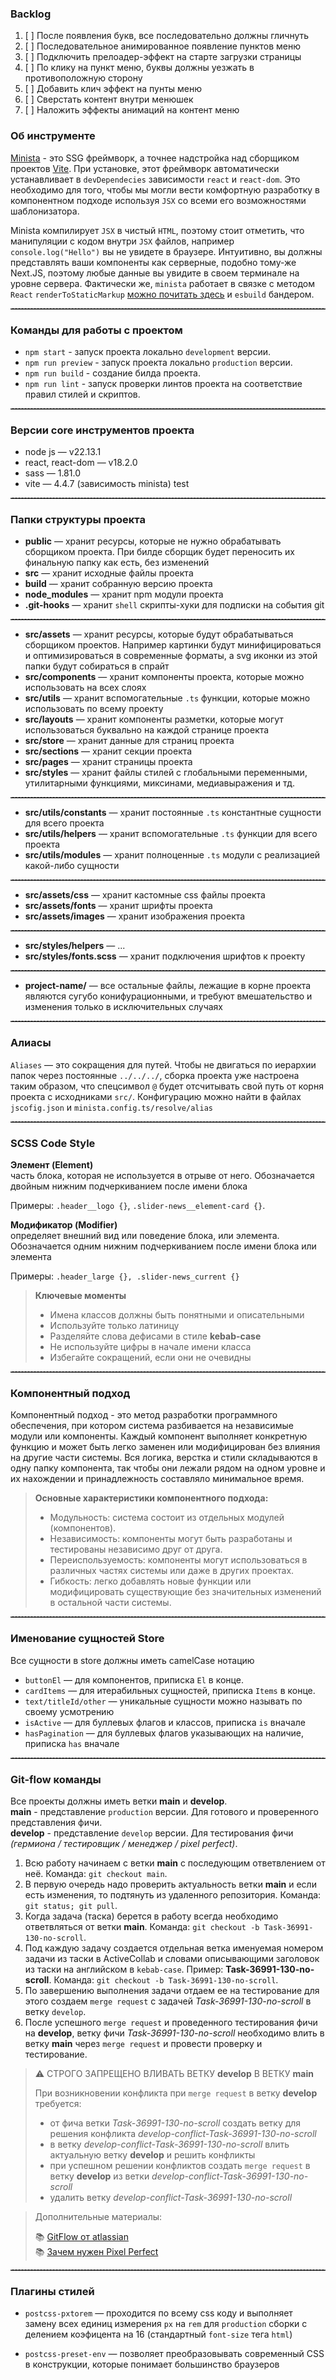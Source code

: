 ### Backlog

1. [ ] После появления букв, все последовательно должны гличнуть
2. [ ] Последовательное анимированное появление пунктов меню
3. [ ] Подключить прелоадер-эффект на старте загрузки страницы
4. [ ] По клику на пункт меню, буквы должны уезжать в противоположную сторону
5. [ ] Добавить клич эффект на пунты меню
6. [ ] Сверстать контент внутри менюшек
7. [ ] Наложить эффекты анимаций на контент меню

### Об инструменте

[Minista](https://minista.qranoko.jp/) - это SSG фреймворк, а точнее надстройка над сборщиком проектов [Vite](https://vite.dev/ "документация Vite").
При установке, этот фреймворк автоматически устанавливает в `devDependecies` зависимости `react` и `react-dom`.
Это необходимо для того, чтобы мы могли вести комфортную разработку в компонентном подходе используя `JSX` со всеми его возможностями шаблонизатора.

Minista компилирует `JSX` в чистый `HTML`, поэтому стоит отметить, что манипуляции с кодом внутри `JSX` файлов, например `console.log("Hello")` вы не увидете в браузере. Интуитивно, вы должны представлять ваши компоненты как серверные, подобно тому-же Next.JS, поэтому любые данные вы увидите в своем терминале на уровне сервера.
Фактически же, `minista` работает в связке с методом `React` `renderToStaticMarkup` [можно почитать здесь](https://reactdev.ru/reference/react-dom/server/renderToStaticMarkup/) и `esbuild` бандером.

<hr style="border-top: 1px dashed gray" />

### Команды для работы с проектом

- `npm start` - запуск проекта локально `development` версии.
- `npm run preview` - запуск проекта локально `production` версии.
- `npm run build` - создание билда проекта.
- `npm run lint` - запуск проверки линтов проекта на соответствие правил стилей и скриптов.

<hr style="border-top: 1px dashed gray" />

### Версии core инструментов проекта

- node js — v22.13.1
- react, react-dom — v18.2.0
- sass — 1.81.0
- vite — 4.4.7 (зависимость minista)
test

<hr style="border-top: 1px dashed gray" />

### Папки структуры проекта

- **public** — хранит ресурсы, которые не нужно обрабатывать сборщиком проекта. При билде сборщик будет переносить их финальную папку как есть, без изменений
- **src** — хранит исходные файлы проекта
- **build** — хранит собранную версию проекта
- **node_modules** — хранит npm модули проекта
- **.git-hooks** — хранит `shell` скрипты-хуки для подписки на события git

<hr style="border-top: 1px dashed gray" />

- **src/assets** — хранит ресурсы, которые будут обрабатываться сборщиком проектов. Например картинки будут минифицироваться и оптимизироваться в современные форматы, а svg иконки из этой папки будут собираться в спрайт
- **src/components** — хранит компоненты проекта, которые можно использовать на всех слоях
- **src/utils** — хранит вспомогательные `.ts` функции, которые можно использовать по всему проекту
- **src/layouts**  — хранит компоненты разметки, которые могут использоваться буквально на каждой странице проекта
- **src/store** — хранит данные для страниц проекта
- **src/sections** — хранит секции проекта
- **src/pages** — хранит страницы проекта
- **src/styles** — хранит файлы стилей с глобальными переменными, утилитарными функциями, миксинами, медиавыражения и тд.

<hr style="border-top: 1px dashed gray" />

- **src/utils/constants** — хранит постоянные `.ts` константные сущности для всего проекта
- **src/utils/helpers** — хранит вспомогательные `.ts` функции для всего проекта
- **src/utils/modules** — хранит полноценные `.ts` модули с реализацией какой-либо сущности

<hr style="border-top: 1px dashed gray" />

- **src/assets/css** — хранит кастомные css файлы проекта
- **src/assets/fonts** — хранит шрифты проекта
- **src/assets/images** — хранит изображения проекта

<hr style="border-top: 1px dashed gray" />

- **src/styles/helpers** — ...
- **src/styles/fonts.scss** — хранит подключения шрифтов к проекту

<hr style="border-top: 1px dashed gray" />

- **project-name/** — все остальные файлы, лежащие в корне проекта являются сугубо конифурационными, и требуют вмешательство и изменения
  только в исключительных случаях

<hr style="border-top: 1px dashed gray" />

### Алиасы

`Aliases` — это сокращения для путей. Чтобы не двигаться по иерархии папок через постоянные `../../../`, сборка проекта уже настроена таким образом,
что спецсимвол `@` будет отсчитывать свой путь от корня проекта с исходниками `src/`. Конфигурацию можно найти в файлах `jscofig.json` и `minista.config.ts/resolve/alias`

<hr style="border-top: 1px dashed gray" />

### SCSS Code Style

**Элемент (Element)**\
часть блока, которая не используется в отрыве от него. Обозначается двойным нижним подчеркиванием после имени блока

Примеры: `.header__logo {}`, `.slider-news__element-card {}`.

**Модификатор (Modifier)**\
определяет внешний вид или поведение блока, или элемента. Обозначается одним нижним подчеркиванием после имени блока или элемента

Примеры: `.header_large {}, .slider-news_current {}`

> **Ключевые моменты**
> - Имена классов должны быть понятными и описательными
> - Используйте только латиницу
> - Разделяйте слова дефисами в стиле **kebab-case**
> - Не используйте цифры в начале имени класса
> - Избегайте сокращений, если они не очевидны

<hr style="border-top: 1px dashed gray" />

### Компонентный подход

Компонентный подход - это метод разработки программного обеспечения, при котором система разбивается на независимые модули или компоненты. Каждый компонент выполняет конкретную функцию и может быть легко заменен или модифицирован без влияния на другие части системы. Вся логика, верстка и стили складываются в одну папку компонента, так чтобы они лежали рядом на одном уровне и их нахождении и принадлежность составляло минимальное время.

> **Основные характеристики компонентного подхода:**
> - Модульность: система состоит из отдельных модулей (компонентов).
> - Независимость: компоненты могут быть разработаны и тестированы независимо друг от друга.
> - Переиспользуемость: компоненты могут использоваться в различных частях системы или даже в других проектах.
> - Гибкость: легко добавлять новые функции или модифицировать существующие без значительных изменений в остальной части системы.

<hr style="border-top: 1px dashed gray" />

### Именование сущностей Store

Все сущности в store должны иметь camelCase нотацию 

- `buttonEl` — для компонентов, приписка `El` в конце.
- `cardItems` — для итерабильных сущностей, приписка `Items` в конце.
- `text/titleId/other` — уникальные сущности можно называть по своему усмотрению
- `isActive` — для буллевых флагов и классов, приписка `is` вначале
- `hasPagination` — для буллевых флагов указывающих на наличие, приписка `has` вначале

<hr style="border-top: 1px dashed gray" />

### Git-flow команды

Все проекты должны иметь ветки **main** и **develop**.\
**main** - представление `production` версии. Для готового и проверенного представления фичи.\
**develop** - представление `develop` версии. Для тестирования фичи _(гермиона / тестировщик / менеджер / pixel perfect)_.

1. Всю работу начинаем с ветки **main** с последующим ответвлением от неё. Команда: `git checkout main`.
2. В первую очередь надо проверить актуальность ветки **main** и если есть изменения, то подтянуть из удаленного репозитория. Команда: `git status; git pull`.
3. Когда задача (таска) берется в работу всегда необходимо ответвляться от ветки **main**. Команда: `git checkout -b Task-36991-130-no-scroll`.
4. Под каждую задачу создается отдельная ветка именуемая номером задачи из таски в ActiveCollab и словами описывающими заголовок из таски на английском в `kebab-case`. Пример: **Task-36991-130-no-scroll**. Команда:  `git checkout -b Task-36991-130-no-scroll`.
5. По завершению выполнения задачи отдаем ее на тестирование для этого создаем `merge request` с задачей _Task-36991-130-no-scroll_ в ветку `develop`.
6. После успешного `merge request` и проведенного тестирования фичи на **develop**, ветку фичи _Task-36991-130-no-scroll_ необходимо влить в ветку **main** через `merge request` и провести проверку и тестирование.

> ⚠ СТРОГО ЗАПРЕЩЕНО ВЛИВАТЬ ВЕТКУ **develop** В ВЕТКУ **main**
>
> При возникновении конфликта при `merge request` в ветку **develop** требуется:
> - от фича ветки _Task-36991-130-no-scroll_ создать ветку для решения конфликта _develop-conflict-Task-36991-130-no-scroll_
> - в ветку _develop-conflict-Task-36991-130-no-scroll_ влить актуальную ветку **develop** и решить конфликты
> - при успешном решении конфликтов создать `merge request` в ветку **develop** из ветки _develop-conflict-Task-36991-130-no-scroll_
> - удалить ветку _develop-conflict-Task-36991-130-no-scroll_

> Дополнительные материалы:
>
> 📚 [GitFlow от atlassian](https://www.atlassian.com/ru/git/tutorials/comparing-workflows/gitflow-workflow "статья о Git-flow")\
> 📚 [Зачем нужен Pixel Perfect](https://htmlacademy.ru/blog/css/pixel-perfect "статья о Pixel Perfect")

<hr style="border-top: 1px dashed gray" />

### Плагины  стилей

- `postcss-pxtorem` — проходится по всему css коду и выполняет замену всех единиц измерения `px` на `rem` для `production` сборки с делением коэфицента на 16 (стандартный `font-size` тега `html`)

- `postcss-preset-env` — позволяет преобразовывать современный CSS в конструкции, которые понимает большинство браузеров
